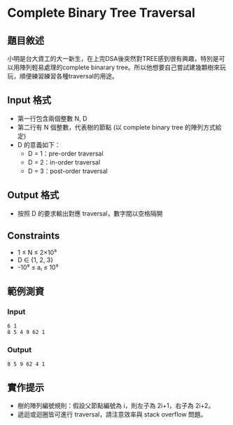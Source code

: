 # Complete Binary Tree Traversal

## 題目敘述
小明是台大資工的大一新生，在上完DSA後突然對TREE感到很有興趣，特別是可以用陣列輕易處理的complete binarary tree。所以他想要自己嘗試建幾顆樹來玩玩，順便練習練習各種traversal的用途。

## Input 格式
- 第一行包含兩個整數 N, D
- 第二行有 N 個整數，代表樹的節點 (以 complete binary tree 的陣列方式給定)
- D 的意義如下：
  - D = 1：pre-order traversal
  - D = 2：in-order traversal
  - D = 3：post-order traversal

## Output 格式
- 按照 D 的要求輸出對應 traversal，數字間以空格隔開

## Constraints
- 1 ≤ N ≤ 2×10⁵
- D ∈ {1, 2, 3}
- -10⁹ ≤ aᵢ ≤ 10⁹

## 範例測資
### Input
```
6 1
8 5 4 9 62 1
```
### Output
```
8 5 9 62 4 1
```

## 實作提示
- 樹的陣列編號規則：假設父節點編號為 i，則左子為 2i+1，右子為 2i+2。
- 遞迴或迴圈皆可進行 traversal，請注意效率與 stack overflow 問題。
